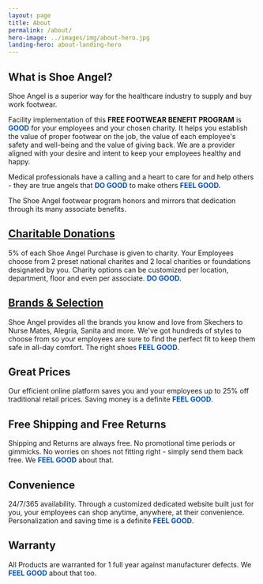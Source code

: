 ```yaml
---
layout: page
title: About
permalink: /about/
hero-image: ../images/img/about-hero.jpg
landing-hero: about-landing-hero
---
```


  <h2>What is Shoe Angel?</h2>
  <div>
    <p>Shoe Angel is a superior way for the healthcare industry to supply and buy work footwear.</p>
    <p>Facility implementation of this <strong>FREE FOOTWEAR BENEFIT PROGRAM</strong> is <span style="color:#0050b2;font-weight:bold">GOOD</span> for your employees and your chosen charity. It helps you establish the value of proper footwear on the job, the value of each employee's safety and well-being and the value of giving back. We are a provider aligned with your desire and intent to keep your employees healthy and happy.</p>
    <p>Medical professionals have a calling and a heart to care for and help others - they are true angels that <span style="color:#0050b2;font-weight:bold">DO GOOD</span> to make others <span style="color:#0050b2;font-weight:bold">FEEL GOOD.</span></p>
    <p>The Shoe Angel footwear program honors and mirrors that dedication through its many associate benefits.</p>
  </div>

  <h2><a href="donations.html">Charitable Donations</a></h2>
  <p>5% of each Shoe Angel Purchase is given to charity. Your Employees choose from 2 preset national charites and 2 local charities or foundations designated by you. Charity options can be customized per location, department, floor and even per associate. <span style="color:#0050b2;font-weight:bold">DO GOOD.</span></p>



  <h2><a href="brands.html">Brands & Selection</a></h2>
  <p>Shoe Angel provides all the brands you know and love from Skechers to Nurse Mates, Alegria, Sanita and more. We've got hundreds of styles to choose from so your employees are sure to find the perfect fit to keep them safe in all-day comfort. The right shoes <span style="color:#0050b2;font-weight:bold">FEEL GOOD</span>.</p>



  <h2>Great Prices</h2>
  <p>Our efficient online platform saves you and your employees up to 25% off traditional retail prices. Saving money is a definite <span style="color:#0050b2;font-weight:bold">FEEL GOOD</span>.</p>


  <h2>Free Shipping and Free Returns</h2>
  <p>Shipping and Returns are always free. No promotional time periods or gimmicks. No worries on shoes not fitting right - simply send them back free. We <span style="color:#0050b2;font-weight:bold">FEEL GOOD</span> about that.</p>

  <h2>Convenience</h2>
  <p>24/7/365 availability. Through a customized dedicated website built just for you,
your employees can shop anytime, anywhere, at their convenience.
Personalization and saving time is a definite <span style="color:#0050b2;font-weight:bold">FEEL GOOD</span>.
</p>



  <h2>Warranty</h2>
  <p>All Products are warranted for 1 full year against manufacturer defects.
We <span style="color:#0050b2;font-weight:bold">FEEL GOOD</span> about that too.
</p>
